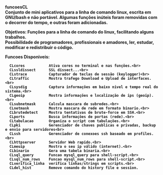 <b>funcoesCL<b><br>
Conjunto de mini aplicativos para a linha de comando linux, escrita em GNU/bash e não portável. Algumas funções inúteis foram removidas com o decorrer do tempo, e outras foram adicionadas.

<b>Objetivos:</b>
Funções para a linha de comando do linux, facilitando alguns trabalhos.<br>
Possibilidade de programadores, profissionais e amadores, ler, estudar, modificar e redistribuir o código.

<b>Funcoes Disponiveis:</b>

      CLcores           Ativa cores no terminal e nas funções.<br>
      CLssldissect      SSL dissect...<br>
      CLstrace          Capturador de teclas de sessão (keylogger)<br>
      CLtraffic         Mostra trafego Download e Upload de interfaces.<br>
      CLsysdig          Captura informações em baixo nivel e tempo real do sistema.<br>
      CLgeoip           Mostra informações e localização de ips (geoip).<br>
      CLsubnetmask      Calcula mascara de subredes.<br>
      CLnetmask         Mostra mascara de rede em formato binario.<br>
      CLbrutedetect     Mostra tentativas de brute-force em SSH.<br>
      CLports           Busca informações de portas (rede).<br>
      CLtabulacao       Organiza o script com tabulações.<br>
      CLpki             Gerenciador de chaves publicas e privadas, backup e envio para servidores<br>
      CLssh             Gerenciador de conexoes ssh baseado em profiles.<br>
      CLhttpserver      Servidor Web rapido.<br>
      CLmeuip           Mostra o seu ip válido (internet).<br>
      CLbinario         Gera uma tabela binaria.<br>
      CLsql_query       Funcao mysql_query para shell-script.<br>
      CLsql_num_rows    Funcao mysql_num_rows para shell-script.<br>
      CLverifica_linha  verifica linhas/strings em scripts.<br>
      CLdel_hist        Remove comando do history file e session.

